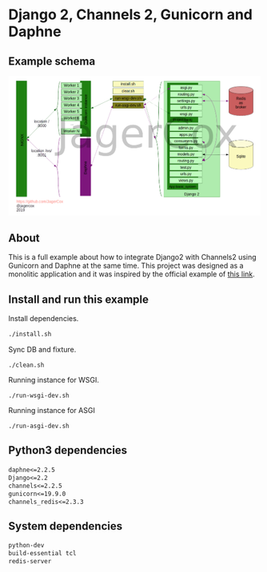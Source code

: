 # Django 2, Channels 2, Gunicorn and Daphne

## Example schema

![Stack](doc-img/1.png "Schema")

## About

This is a full example about how to integrate Django2 with Channels2 using Gunicorn and Daphne at the same time.
This project was designed as a monolitic application and it was inspired by the official example of [this link](https://channels.readthedocs.io/en/latest/tutorial/index.html).

## Install and run this example

Install dependencies.

```bash
./install.sh
```

Sync DB and fixture.

```
./clean.sh
```


Running instance for WSGI.

```
./run-wsgi-dev.sh
```


Running instance for ASGI

```
./run-asgi-dev.sh
```


## Python3 dependencies

```
daphne<=2.2.5
Django<=2.2
channels<=2.2.5
gunicorn<=19.9.0
channels_redis<=2.3.3
```

## System dependencies

```
python-dev
build-essential tcl
redis-server
```